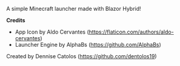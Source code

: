 ﻿A simple Minecraft launcher made with Blazor Hybrid!

**Credits**

- App Icon by Aldo Cervantes (https://flaticon.com/authors/aldo-cervantes)
- Launcher Engine by AlphaBs (https://github.com/AlphaBs)

Created by Dennise Catolos (https://github.com/dentolos19)